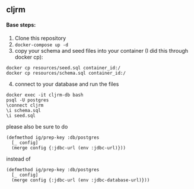 ## cljrm

#### Base steps:
1. Clone this repository
2. `docker-compose up -d`
3. copy your schema and seed files into your container (I did this through docker cp):
```
docker cp resources/seed.sql container_id:/
docker cp resources/schema.sql container_id:/
```
4. connect to your database and run the files
```
docker exec -it cljrm-db bash
psql -U postgres
\connect cljrm
\i schema.sql
\i seed.sql
```
please also be sure to do
```
(defmethod ig/prep-key :db/postgres
  [_ config]
  (merge config {:jdbc-url (env :jdbc-url)}))
```
instead of
```
(defmethod ig/prep-key :db/postgres
  [_ config]
  (merge config {:jdbc-url (env :jdbc-database-url)}))
```
